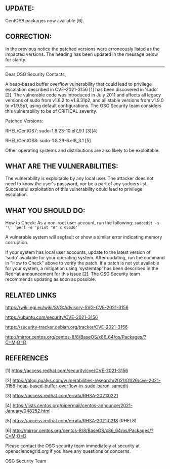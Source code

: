 ## UPDATE:
CentOS8 packages now available [6].

## CORRECTION:
In the previous notice the patched versions were erroneously listed as the impacted versions. The heading has been updated in the message below for clarity.

----------
Dear OSG Security Contacts,

A heap-based buffer overflow vulnerability that could lead to privilege escalation described in CVE-2021-3156 [1] has been discovered in 'sudo' [2]. The vulnerable code was introduced in July 2011 and affects all legacy versions of sudo from v1.8.2 to v1.8.31p2, and all stable versions from v1.9.0 to v1.9.5p1, using default configurations. The OSG Security team considers this vulnerability to be of CRITICAL severity.

Patched Versions:

RHEL/CentOS7: sudo-1.8.23-10.el7_9.1 [3][4]

RHEL/CentOS8: sudo-1.8.29-6.el8_3.1 [5]

Other operating systems and distributions are also likely to be exploitable.

## WHAT ARE THE VULNERABILITIES:
The vulnerability is exploitable by any local user. The attacker does not need to know the user's password, nor be a part of any sudoers list. Successful exploitation of this vulnerability could lead to privilege escalation.

## WHAT YOU SHOULD DO:
How to Check: As a non-root user account, run the following:
```sudoedit -s '\' `perl -e 'print "A" x 65536'` ```

A vulnerable system will segfault or show a similar error indicating memory corruption.

If your system has local user accounts, update to the latest version of 'sudo' available for your operating system. After updating, run the command in "How to Check" above to verify the patch. If a patch is not yet available for your system, a mitigation using 'systemtap' has been described in the RedHat announcement for this issue [2]. The OSG Security team recommends updating as soon as possible.

## RELATED LINKS
https://wiki.egi.eu/wiki/SVG:Advisory-SVG-CVE-2021-3156

https://ubuntu.com/security/CVE-2021-3156

https://security-tracker.debian.org/tracker/CVE-2021-3156

http://mirror.centos.org/centos-8/8/BaseOS/x86_64/os/Packages/?C=M;O=D

## REFERENCES
[1] https://access.redhat.com/security/cve/CVE-2021-3156

[2] https://blog.qualys.com/vulnerabilities-research/2021/01/26/cve-2021-3156-heap-based-buffer-overflow-in-sudo-baron-samedit

[3] https://access.redhat.com/errata/RHSA-2021:0221

[4] https://lists.centos.org/pipermail/centos-announce/2021-January/048252.html

[5] https://access.redhat.com/errata/RHSA-2021:0218 (RHEL8)

[6] http://mirror.centos.org/centos-8/8/BaseOS/x86_64/os/Packages/?C=M;O=D


Please contact the OSG security team immediately at security at opensciencegrid.org if you have any questions or concerns.

OSG Security Team
